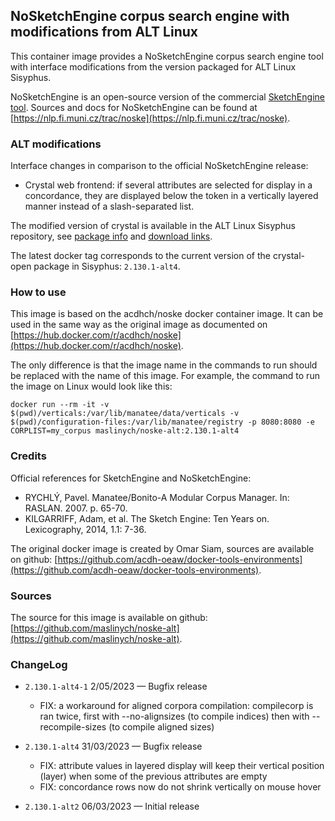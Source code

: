 ## NoSketchEngine corpus search engine with modifications from ALT Linux

This container image provides a NoSketchEngine corpus search engine
tool with interface modifications from the version packaged for ALT
Linux Sisyphus.

NoSketchEngine is an open-source version of the commercial
[SketchEngine tool](https://www.sketchengine.eu/).
Sources and docs for NoSketchEngine can be found at
[https://nlp.fi.muni.cz/trac/noske](https://nlp.fi.muni.cz/trac/noske).

### ALT modifications

Interface changes in comparison to the official NoSketchEngine
release:

* Crystal web frontend: if several attributes are selected for
  display in a concordance, they are displayed below the token in a
  vertically layered manner instead of a slash-separated list.

The modified version of crystal is available in the ALT Linux Sisyphus
repository, see [package
info](https://packages.altlinux.org/en/sisyphus/srpms/crystal-open/)
and [download links](https://packages.altlinux.org/en/sisyphus/srpms/crystal-open/rpms/).

The latest docker tag corresponds to the current version of
the crystal-open package in Sisyphus: `2.130.1-alt4`.

### How to use

This image is based on the acdhch/noske docker container image. It can
be used in the same way as the original image as documented on
[https://hub.docker.com/r/acdhch/noske](https://hub.docker.com/r/acdhch/noske). 

The only difference is that the image name in the commands to run
should be replaced with the name of this image. For example, the
command to run the image on Linux would look like this:

```
docker run --rm -it -v $(pwd)/verticals:/var/lib/manatee/data/verticals -v $(pwd)/configuration-files:/var/lib/manatee/registry -p 8080:8080 -e CORPLIST=my_corpus maslinych/noske-alt:2.130.1-alt4
```

### Credits

Official references for SketchEngine and NoSketchEngine:

* RYCHLÝ, Pavel. Manatee/Bonito-A Modular Corpus Manager. In: RASLAN. 2007. p. 65-70.
* KILGARRIFF, Adam, et al. The Sketch Engine: Ten Years on. Lexicography, 2014, 1.1: 7-36.

The original docker image is created by Omar Siam, sources are available
on github:
[https://github.com/acdh-oeaw/docker-tools-environments](https://github.com/acdh-oeaw/docker-tools-environments).

### Sources

The source for this image is available on github:
[https://github.com/maslinych/noske-alt](https://github.com/maslinych/noske-alt). 


### ChangeLog


* `2.130.1-alt4-1` 2/05/2023 — Bugfix release

  * FIX: a workaround for aligned corpora compilation: compilecorp is ran twice,
    first with --no-alignsizes (to compile indices) then with --recompile-sizes
    (to compile aligned sizes)

* `2.130.1-alt4` 31/03/2023 — Bugfix release

  * FIX: attribute values in layered display will keep their vertical position (layer) 
     when some of the previous attributes are empty
  * FIX: concordance rows now do not shrink vertically on mouse hover

* `2.130.1-alt2` 06/03/2023 — Initial release

